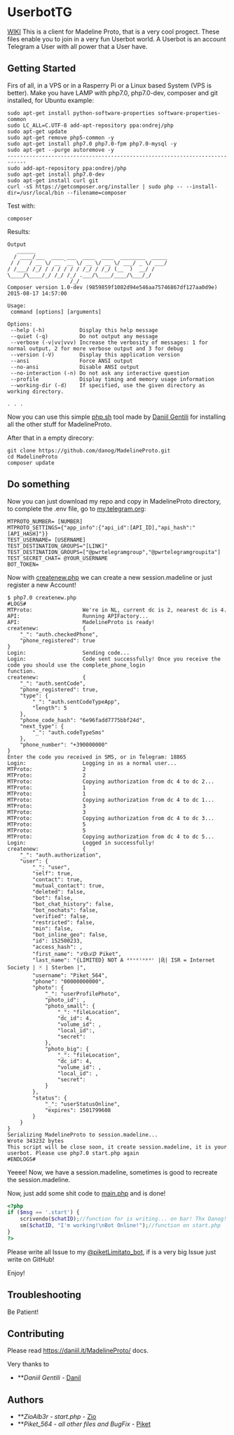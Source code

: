 # UserbotTG
[WIKI](<http://telegra.ph/Only-new-Userbot-Client-with-MadelineProto-08-01>)
This is a client for Madeline Proto, that is a very cool progect. These files enable you to join in a very fun Userbot world.
A Userbot is an account Telegram a User with all power that a User have.
## Getting Started
Firs of all, in a VPS or in a Rasperry Pi or a Linux based System (VPS is better).
Make you have LAMP with php7.0, php7.0-dev, composer and git installed, for Ubuntu example:
```
sudo apt-get install python-software-properties software-properties-common
sudo LC_ALL=C.UTF-8 add-apt-repository ppa:ondrej/php
sudo apt-get update
sudo apt-get remove php5-common -y
sudo apt-get install php7.0 php7.0-fpm php7.0-mysql -y
sudo apt-get --purge autoremove -y
----------------------------------------------------------------------------
sudo add-apt-repository ppa:ondrej/php
sudo apt-get install php7.0-dev
sudo apt-get install curl git
curl -sS https://getcomposer.org/installer | sudo php -- --install-dir=/usr/local/bin --filename=composer
```
Test with:
```
composer
```
Results:
```
Output
   ______
  / ____/___  ____ ___  ____  ____  ________  _____
 / /   / __ \/ __ `__ \/ __ \/ __ \/ ___/ _ \/ ___/
/ /___/ /_/ / / / / / / /_/ / /_/ (__  )  __/ /
\____/\____/_/ /_/ /_/ .___/\____/____/\___/_/
                    /_/
Composer version 1.0-dev (9859859f1082d94e546aa75746867df127aa0d9e) 2015-08-17 14:57:00

Usage:
 command [options] [arguments]

Options:
 --help (-h)           Display this help message
 --quiet (-q)          Do not output any message
 --verbose (-v|vv|vvv) Increase the verbosity of messages: 1 for normal output, 2 for more verbose output and 3 for debug
 --version (-V)        Display this application version
 --ansi                Force ANSI output
 --no-ansi             Disable ANSI output
 --no-interaction (-n) Do not ask any interactive question
 --profile             Display timing and memory usage information
 --working-dir (-d)    If specified, use the given directory as working directory.

. . .
```
Now you can use this simple [php.sh](https://daniil.it/php.sh "php.sh") tool made by [Daniil Gentili](https://daniil.it/ "Daniil Gentili") for installing all the other stuff for MadelineProto.

After that in a empty direcory:
```
git clone https://github.com/danog/MadelineProto.git
cd MadelineProto
composer update
```

## Do something

Now you can just download my repo and copy in MadelineProto directory, to complete the .env file, go to [my.telegram.org](my.telegram.org):

```
MTPROTO_NUMBER= [NUMBER]
MTPROTO_SETTINGS={"app_info":{"api_id":[API_ID],"api_hash":"[API_HASH]"}} 
TEST_USERNAME= [USERNAME]
TEST_DESTINATION_GROUPS="[LINK]"
TEST_DESTINATION_GROUPS=["@pwrtelegramgroup","@pwrtelegramgroupita"]
TEST_SECRET_CHAT= @YOUR_USERNAME
BOT_TOKEN=
```
Now with [createnew.php]() we can create a new session.madeline or just register a new Account!

```
$ php7.0 createnew.php
#LOGS#
MTProto:                We're in NL, current dc is 2, nearest dc is 4.
API:                    Running APIFactory...
API:                    MadelineProto is ready!
createnew:              {
    "_": "auth.checkedPhone",
    "phone_registered": true
}
Login:                  Sending code...
Login:                  Code sent successfully! Once you receive the code you should use the complete_phone_login                                                                                                 function.
createnew:              {
    "_": "auth.sentCode",
    "phone_registered": true,
    "type": {
        "_": "auth.sentCodeTypeApp",
        "length": 5
    },
    "phone_code_hash": "6e96fadd7775bbf24d",
    "next_type": {
        "_": "auth.codeTypeSms"
    },
    "phone_number": "+390000000"
}
Enter the code you received in SMS, or in Telegram: 18865
Login:                  Logging in as a normal user...
MTProto:                2
MTProto:                2
MTProto:                Copying authorization from dc 4 to dc 2...
MTProto:                1
MTProto:                1
MTProto:                Copying authorization from dc 4 to dc 1...
MTProto:                3
MTProto:                3
MTProto:                Copying authorization from dc 4 to dc 3...
MTProto:                5
MTProto:                5
MTProto:                Copying authorization from dc 4 to dc 5...
Login:                  Logged in successfully!
createnew:              {
    "_": "auth.authorization",
    "user": {
        "_": "user",
        "self": true,
        "contact": true,
        "mutual_contact": true,
        "deleted": false,
        "bot": false,
        "bot_chat_history": false,
        "bot_nochats": false,
        "verified": false,
        "restricted": false,
        "min": false,
        "bot_inline_geo": false,
        "id": 152500233,
        "access_hash": ,
        "first_name": "ℒᎾℛⅅ Piket",
        "last_name": "{LIMITED} NOT A ᵈᵉᵛᵉˡᵒᵖᵉʳ |Ҋ| ISR = Internet Society | 🃏 | Sterben |",
        "username": "Piket_564",
        "phone": "00000000000",
        "photo": {
            "_": "userProfilePhoto",
            "photo_id": ,
            "photo_small": {
                "_": "fileLocation",
                "dc_id": 4,
                "volume_id": ,
                "local_id":,
                "secret": 
            },
            "photo_big": {
                "_": "fileLocation",
                "dc_id": 4,
                "volume_id": ,
                "local_id": ,
                "secret": 
            }
        },
        "status": {
            "_": "userStatusOnline",
            "expires": 1501799608
        }
    }
}
Serializing MadelineProto to session.madeline...
Wrote 343232 bytes
This script will be close soon, it create session.madeline, it is your userbot. Please use php7.0 start.php again
#ENDLOGS#
```
Yeeee! Now, we have a session.madeline, sometimes is good to recreate the session.madeline.

Now, just add some shit code to [main.php]() and is done!

```php
<?php
if ($msg == '.start') {
    scrivendo($chatID);//function for is writing... on bar! Thx Danog!
    sm($chatID, "I'm working!\nBot Online!");//function on start.php
}
?>
```
Please write all Issue to my [@piketLimitato_bot](https://t.me/piketLimitato_bot), if is a very big Issue just write on GitHub!

Enjoy!
## Troubleshooting

Be Patient!

## Contributing

Please read https://daniil.it/MadelineProto/ docs.

Very thanks to 
* ***Daniil Gentili* - [Danil](https://t.me/danogentili)

## Authors

* ***ZioAlb3r* - *start.php* - [Zio](https://t.me/ZioAlb3r)
* ***Piket_564* - *all other files and BugFix* - [Piket](https://t.me/Piket_564)

